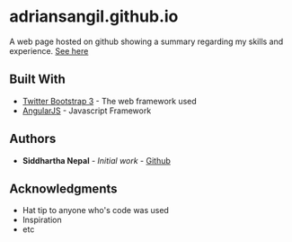 # adriansangil.github.io

A web page hosted on github showing a summary regarding my skills and experience. [See here](http://adriansangil.github.io/)

## Built With

* [Twitter Bootstrap 3](http://getbootstrap.com/docs/3.3/) - The web framework used
* [AngularJS](https://angularjs.org/) - Javascript Framework


## Authors

* **Siddhartha Nepal** - *Initial work* - [Github](https://https://github.com/sidnepal2048)

## Acknowledgments

* Hat tip to anyone who's code was used
* Inspiration
* etc
